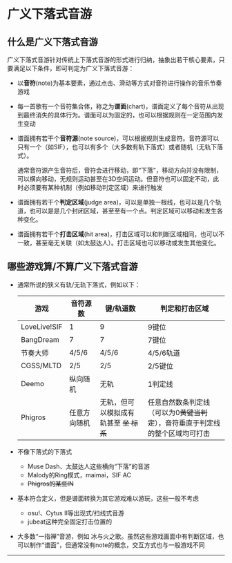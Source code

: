 # 广义下落式音游

## 什么是广义下落式音游

广义下落式音游针对传统上下落式音游的形式进行归纳，抽象出若干核心要素，只要满足以下条件，即可判定为广义下落式音游：

* 以**音符**(note)为基本要素，通过点击、滑动等方式对音符进行操作的音乐节奏游戏

*  每一首歌有一个音符集合体，称之为**谱面**(chart)，谱面定义了每个音符从出现到最终消失的具体行为。谱面可以为固定的，也可以根据规则在一定范围内发生变动

*  谱面拥有若干个**音符源**(note source)，可以根据规则生成音符。音符源可以只有一个（如SIF），也可以有多个（大多数有轨下落式）或者随机（无轨下落式）。

    通常音符源产生音符后，音符会进行移动，即“下落”，移动方向并没有限制，可以横向移动，无规则运动甚至在3D空间运动。但音符也可以固定不动，此时必须要有某种机制（例如移动判定区域）来进行触发
*  谱面拥有若干个**判定区域**(judge area)，可以是单独一根线，也可以是几个轨道，也可以是是几个封闭区域，甚至至有一个点。判定区域可以移动和发生各种变化。

*  谱面拥有若干个**打击区域**(hit area)，打击区域可以和判断区域相同，也可以不一致，甚至毫无关联（如太鼓达人）。打击区域也可以移动或发生其他变化。

## 哪些游戏算/不算广义下落式音游
* 通常所说的狭义有轨/无轨下落式，例如以下：

    |游戏|音符源数|键/轨道数|判定和打击区域|
    |--|--|--|--|
    |LoveLive!SIF |1|9|9键位|
    |BangDream     |7|7|7键位|
    |节奏大师       |4/5/6|4/5/6|4/5/6轨道|
    |CGSS/MLTD     |2/5|2/5|2/5键位|
    |Deemo         |纵向随机|无轨|1判定线|
    |Phigros      |任意方向随机|无轨，但可以模拟成有轨甚至 <s>坐 标 系</s>|任意自然数条判定线（可以为0<s>黄键当判定</s>），音符垂直于判定线的整个区域均可打击|

* 不像下落式的下落式
    * Muse Dash、太鼓达人这些横向“下落”的音游
    * Malody的Ring模式，maimai，SIF AC
    * <s>Phigros的某些IN</s>
* 基本符合定义，但是谱面转换为其它游戏难以游玩，这些一般不考虑
    * osu!、Cytus II等出现式/扫线式音游
    * jubeat这种完全固定打击位置的
* 大多数“一指禅”音游，例如 冰与火之歌。虽然这些游戏画面中有判断区域，也可以制作“谱面”，但通常没有note的概念，交互方式也与一般游戏不同

-----
